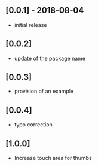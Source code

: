## [0.0.1] - 2018-08-04

- initial release

## [0.0.2]

- update of the package name

## [0.0.3]

- provision of an example

## [0.0.4]

- typo correction

## [1.0.0]

- Increase touch area for thumbs